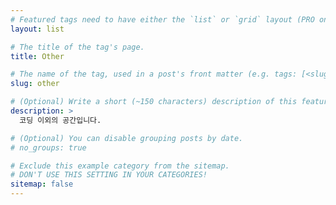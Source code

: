 ```yaml
---
# Featured tags need to have either the `list` or `grid` layout (PRO only).
layout: list

# The title of the tag's page.
title: Other

# The name of the tag, used in a post's front matter (e.g. tags: [<slug>]).
slug: other

# (Optional) Write a short (~150 characters) description of this featured tag.
description: >
  코딩 이외의 공간입니다.

# (Optional) You can disable grouping posts by date.
# no_groups: true

# Exclude this example category from the sitemap.
# DON'T USE THIS SETTING IN YOUR CATEGORIES!
sitemap: false
---
```

